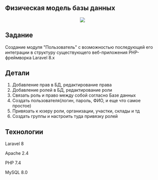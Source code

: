 ## Физическая модель базы данных
<p align="center"><img src="https://i.imgur.com/fOf65aY.png"></p>

## Задание
Создание модуля "Пользователь" с возможностью последующей его интеграции в структуру существующего веб-приложения PHP-фреймворка Laravel 8.x
## Детали
1) Добавление прав в БД, редактирование права
2) Добавление ролей в БД, редактирование роли
3) Связать роль и право между собой согласно Базе данных
4) Создать пользователя(логин, пароль, ФИО, и еще что самое простое)
5) Привязать к юзеру роли, организации, участки, склады и тд
6) Создать группы и настроить туда привязку ролей
## Технологии
Laravel 8

Apache 2.4

PHP 7.4

MySQL 8.0
